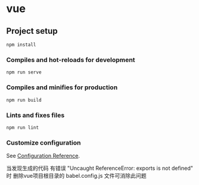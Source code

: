 # vue

## Project setup
```
npm install
```

### Compiles and hot-reloads for development
```
npm run serve
```

### Compiles and minifies for production
```
npm run build
```

### Lints and fixes files
```
npm run lint
```

### Customize configuration
See [Configuration Reference](https://cli.vuejs.org/config/).




当发现生成的代码 有错误 "Uncaught ReferenceError: exports is not defined" 时
删除vue项目根目录的 babel.config.js 文件可消除此问题
